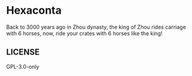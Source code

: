 # Hexaconta

Back to 3000 years ago in Zhou dynasty, the king of Zhou rides carriage
with 6 horses, now, ride your crates with 6 horses like the king!

## LICENSE

GPL-3.0-only
